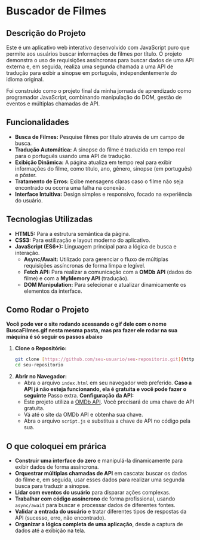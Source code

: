 # Buscador de Filmes

## Descrição do Projeto

Este é um aplicativo web interativo desenvolvido com JavaScript puro que permite aos usuários buscar informações de filmes por título. O projeto demonstra o uso de requisições assíncronas para buscar dados de uma API externa e, em seguida, realiza uma segunda chamada a uma API de tradução para exibir a sinopse em português, independentemente do idioma original.

Foi construído como o projeto final da minha jornada de aprendizado como programador JavaScript, combinando manipulação do DOM, gestão de eventos e múltiplas chamadas de API.

## Funcionalidades

* **Busca de Filmes:** Pesquise filmes por título através de um campo de busca.
* **Tradução Automática:** A sinopse do filme é traduzida em tempo real para o português usando uma API de tradução.
* **Exibição Dinâmica:** A página atualiza em tempo real para exibir informações do filme, como título, ano, gênero, sinopse (em português) e pôster.
* **Tratamento de Erros:** Exibe mensagens claras caso o filme não seja encontrado ou ocorra uma falha na conexão.
* **Interface Intuitiva:** Design simples e responsivo, focado na experiência do usuário.

## Tecnologias Utilizadas

* **HTML5:** Para a estrutura semântica da página.
* **CSS3:** Para estilização e layout moderno do aplicativo.
* **JavaScript (ES6+):** Linguagem principal para a lógica de busca e interação.
    * **Async/Await:** Utilizado para gerenciar o fluxo de múltiplas requisições assíncronas de forma limpa e legível.
    * **Fetch API:** Para realizar a comunicação com a **OMDb API** (dados do filme) e com a **MyMemory API** (tradução).
    * **DOM Manipulation:** Para selecionar e atualizar dinamicamente os elementos da interface.

## Como Rodar o Projeto

**Você pode ver o site rodando acessando o gif dele com o nome BuscaFilmes.gif nesta mesma pasta, mas pra fazer ele rodar na sua máquina é só seguir os passos abaixo**

1.  **Clone o Repositório:**
    ```bash
    git clone [https://github.com/seu-usuario/seu-repositorio.git](https://github.com/seu-usuario/seu-repositorio.git)
    cd seu-repositorio
    ```
2.  **Abrir no Navegador:**
    * Abra o arquivo `index.html` em seu navegador web preferido.
**Caso a API já não esteja funcionando, ela é gratuita e você pode fazer o seguinte**
Passo extra.  **Configuração da API:**
    * Este projeto utiliza a [OMDb API](http://www.omdbapi.com/). Você precisará de uma chave de API gratuita.
    * Vá até o site da OMDb API e obtenha sua chave.
    * Abra o arquivo `script.js` e substitua a chave de API no código pela sua.


## O que coloquei em prárica

* **Construir uma interface do zero** e manipulá-la dinamicamente para exibir dados de forma assíncrona.
* **Orquestrar múltiplas chamadas de API** em cascata: buscar os dados do filme e, em seguida, usar esses dados para realizar uma segunda busca para traduzir a sinopse.
* **Lidar com eventos do usuário** para disparar ações complexas.
* **Trabalhar com código assíncrono** de forma profissional, usando `async/await` para buscar e processar dados de diferentes fontes.
* **Validar a entrada do usuário** e tratar diferentes tipos de respostas da API (sucesso, erro, não encontrado).
* **Organizar a lógica completa de uma aplicação**, desde a captura de dados até a exibição na tela.
